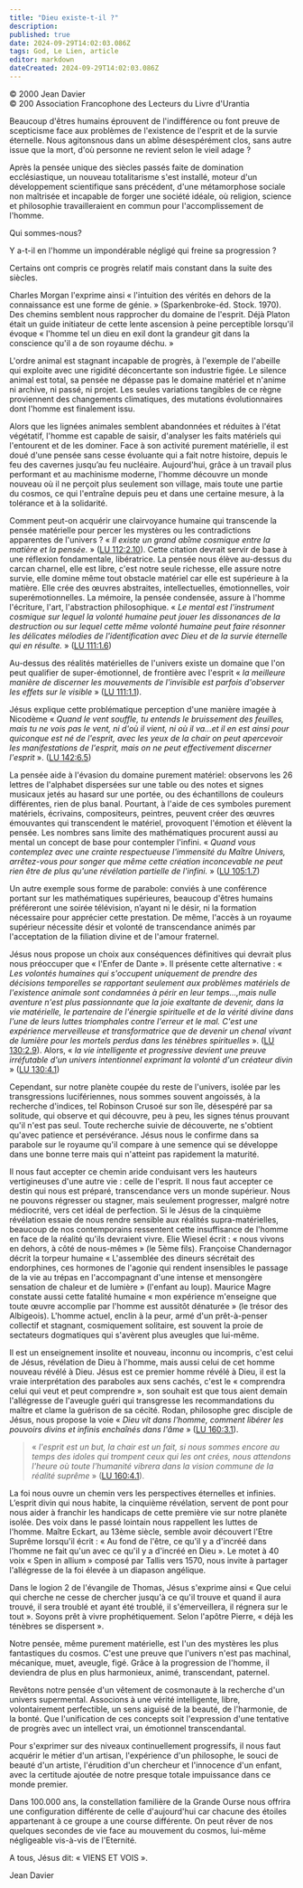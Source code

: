 ```yaml
---
title: "Dieu existe-t-il ?"
description: 
published: true
date: 2024-09-29T14:02:03.086Z
tags: God, Le Lien, article
editor: markdown
dateCreated: 2024-09-29T14:02:03.086Z
---
```


<p class="v-card v-sheet theme--light grey lighten-3 px-2">© 2000 Jean Davier<br>© 200 Association Francophone des Lecteurs du Livre d'Urantia</p>

Beaucoup d'êtres humains éprouvent de l'indifférence ou font preuve de scepticisme face aux problèmes de l'existence de l'esprit et de la survie éternelle. Nous agitonsnous dans un abîme désespérément clos, sans autre issue que la mort, d'où personne ne revient selon le vieil adage ?

Après la pensée unique des siècles passés faite de domination ecclésiastique, un nouveau totalitarisme s'est installé, moteur d'un développement scientifique sans précédent, d'une métamorphose sociale non maîtrisée et incapable de forger une société idéale, où religion, science et philosophie travailleraient en commun pour l'accomplissement de l'homme.

Qui sommes-nous?

Y a-t-il en l'homme un impondérable négligé qui freine sa progression ?

Certains ont compris ce progrès relatif mais constant dans la suite des siècles.

Charles Morgan l'exprime ainsi « l'intuition des vérités en dehors de la connaissance est une forme de génie. » (Sparkenbroke-éd. Stock. 1970). Des chemins semblent nous rapprocher du domaine de l'esprit. Déjà Platon était un guide initiateur de cette lente ascension à peine perceptible lorsqu'il évoque « l'homme tel un dieu en exil dont la grandeur git dans la conscience qu'il a de son royaume déchu. »

L'ordre animal est stagnant incapable de progrès, à l'exemple de l'abeille qui exploite avec une rigidité déconcertante son industrie figée. Le silence animal est total, sa pensée ne dépasse pas le domaine matériel et n'anime ni archive, ni passé, ni projet. Les seules variations tangibles de ce règne proviennent des changements climatiques, des mutations évolutionnaires dont l'homme est finalement issu.

Alors que les lignées animales semblent abandonnées et réduites à l'état végétatif, l'homme est capable de saisir, d'analyser les faits matériels qui l'entourent et de les dominer. Face à son activité purement matérielle, il est doué d'une pensée sans cesse évoluante qui a fait notre histoire, depuis le feu des cavernes jusqu’au feu nucléaire. Aujourd'hui, grâce à un travail plus performant et au machinisme moderne, l'homme découvre un monde nouveau où il ne perçoit plus seulement son village, mais toute une partie du cosmos, ce qui l'entraîne depuis peu et dans une certaine mesure, à la tolérance et à la solidarité.

Comment peut-on acquérir une clairvoyance humaine qui transcende la pensée matérielle pour percer les mystères ou les contradictions apparentes de l'univers ? « _Il existe un grand abîme cosmique entre la matière et la pensée._ » ([LU 112:2.10](/fr/The_Urantia_Book/112#p2_10)). Cette citation devrait servir de base à une réflexion fondamentale, libératrice. La pensée nous élève au-dessus du carcan charnel, elle est libre, c'est notre seule richesse, elle assure notre survie, elle domine même tout obstacle matériel car elle est supérieure à la matière. Elle crée des œuvres abstraites, intellectuelles, émotionnelles, voir superémotionnelles. La mémoire, la pensée condensée, assure à l'homme l'écriture, l'art, l'abstraction philosophique. « _Le mental est l'instrument cosmique sur lequel la volonté humaine peut jouer les dissonances de la destruction ou sur lequel cette même volonté humaine peut faire résonner les délicates mélodies de l'identification avec Dieu et de la survie éternelle qui en résulte._ » ([LU 111:1.6](/fr/The_Urantia_Book/111#p1_6))

Au-dessus des réalités matérielles de l'univers existe un domaine que l'on peut qualifier de super-émotionnel, de frontière avec l'esprit « _la meilleure manière de discerner les mouvements de l'invisible est parfois d'observer les effets sur le visible_ » ([LU 111:1.1](/fr/The_Urantia_Book/111#p1_1)).

Jésus explique cette problématique perception d'une manière imagée à Nicodème « _Quand le vent souffle, tu entends le bruissement des feuilles, mais tu ne vois pas le vent, ni d'où il vient, ni où il va...et il en est ainsi pour quiconque est né de l'esprit, avec les yeux de la chair on peut apercevoir les manifestations de l'esprit, mais on ne peut effectivement discerner l'esprit_ ». ([LU 142:6.5](/fr/The_Urantia_Book/142#p6_5))

La pensée aide à l'évasion du domaine purement matériel: observons les 26 lettres de l'alphabet dispersées sur une table ou des notes et signes musicaux jetés au hasard sur une portée, ou des échantillons de couleurs différentes, rien de plus banal. Pourtant, à l'aide de ces symboles purement matériels, écrivains, compositeurs, peintres, peuvent créer des œuvres émouvantes qui transcendent le matériel, provoquent l'émotion et élèvent la pensée. Les nombres sans limite des mathématiques procurent aussi au mental un concept de base pour contempler l'infini. « _Quand vous contemplez avec une crainte respectueuse l'immensité du Maître Univers, arrêtez-vous pour songer que même cette création inconcevable ne peut rien être de plus qu'une révélation partielle de l'infini._ » ([LU 105:1.7](/fr/The_Urantia_Book/105#p1_7))

Un autre exemple sous forme de parabole: conviés à une conférence portant sur les mathématiques supérieures, beaucoup d'êtres humains préféreront une soirée télévision, n’ayant ni le désir, ni la formation nécessaire pour apprécier cette prestation. De même, l'accès à un royaume supérieur nécessite désir et volonté de transcendance animés par l'acceptation de la filiation divine et de l'amour fraternel.

Jésus nous propose un choix aux conséquences définitives qui devrait plus nous préoccuper que « l'Enfer de Dante ». Il présente cette alternative : « _Les volontés humaines qui s'occupent uniquement de prendre des décisions temporelles se rapportant seulement aux problèmes matériels de l'existence animale sont condamnées à périr en leur temps...,mais nulle aventure n'est plus passionnante que la joie exaltante de devenir, dans la vie matérielle, le partenaire de l'énergie spirituelle et de la vérité divine dans l'une de leurs luttes triomphales contre l'erreur et le mal. C'est une expérience merveilleuse et transformatrice que de devenir un chenal vivant de lumière pour les mortels perdus dans les ténèbres spirituelles_ ». ([LU 130:2.9](/fr/The_Urantia_Book/130#p2_9)). Alors, « _la vie intelligente et progressive devient une preuve irréfutable d'un univers intentionnel exprimant la volonté d'un créateur divin_ » ([LU 130:4.1](/fr/The_Urantia_Book/130#p4_1))

Cependant, sur notre planète coupée du reste de l'univers, isolée par les transgressions lucifériennes, nous sommes souvent angoissés, à la recherche d'indices, tel Robinson Crusoé sur son île, désespéré par sa solitude, qui observe et qui découvre, peu à peu, les signes ténus prouvant qu'il n'est pas seul. Toute recherche suivie de découverte, ne s'obtient qu'avec patience et persévérance. Jésus nous le confirme dans sa parabole sur le royaume qu'il compare à une semence qui se développe dans une bonne terre mais qui n'atteint pas rapidement la maturité.

Il nous faut accepter ce chemin aride conduisant vers les hauteurs vertigineuses d'une autre vie : celle de l'esprit. Il nous faut accepter ce destin qui nous est préparé, transcendance vers un monde supérieur. Nous ne pouvons régresser ou stagner, mais seulement progresser, malgré notre médiocrité, vers cet idéal de perfection. Si le Jésus de la cinquième révélation essaie de nous rendre sensible aux réalités supra-matérielles, beaucoup de nos contemporains ressentent cette insuffisance de l'homme en face de la réalité qu'ils devraient vivre. Elie Wiesel écrit : « nous vivons en dehors, à côté de nous-mêmes » (le 5ème fils). Françoise Chandernagor décrit la torpeur humaine « L'assemblée des dineurs sécrétait des endorphines, ces hormones de l'agonie qui rendent insensibles le passage de la vie au trépas en l'accompagnant d'une intense et mensongère sensation de chaleur et de lumière » (l'enfant au loup). Maurice Magre constate aussi cette fatalité humaine « mon expérience m'enseigne que toute œuvre accomplie par l'homme est aussitôt dénaturée » (le trésor des Albigeois). L'homme actuel, enclin à la peur, armé d'un prêt-à-penser collectif et stagnant, cosmiquement solitaire, est souvent la proie de sectateurs dogmatiques qui s'avèrent plus aveugles que lui-même.

Il est un enseignement insolite et nouveau, inconnu ou incompris, c'est celui de Jésus, révélation de Dieu à l'homme, mais aussi celui de cet homme nouveau révélé à Dieu. Jésus est ce premier homme révélé à Dieu, il est la vraie interprétation des paraboles aux sens cachés, c'est le « comprendra celui qui veut et peut comprendre », son souhait est que tous aient demain l'allégresse de l'aveugle guéri qui transgresse les recommandations du maître et clame la guérison de sa cécité. Rodan, philosophe grec disciple de Jésus, nous propose la voie « _Dieu vit dans l'homme, comment libérer les pouvoirs divins et infinis enchaînés dans l'âme_ » ([LU 160:3.1](/fr/The_Urantia_Book/160#p3_1)).

> « _l'esprit est un but, la chair est un fait, si nous sommes encore au temps des idoles qui trompent ceux qui les ont crées, nous attendons l'heure où toute l'humanité vibrera dans la vision commune de la réalité suprême_ » ([LU 160:4.1](/fr/The_Urantia_Book/160#p4_1)).

La foi nous ouvre un chemin vers les perspectives éternelles et infinies. L’esprit divin qui nous habite, la cinquième révélation, servent de pont pour nous aider à franchir les handicaps de cette première vie sur notre planète isolée. Des voix dans le passé lointain nous rappellent les luttes de l'homme. Maître Eckart, au 13ème siècle, semble avoir découvert l'Etre Suprême lorsqu'il écrit : « Au fond de l'être, ce qu'il y a d'incréé dans l'homme ne fait qu'un avec ce qu'il y a d'incréé en Dieu ». Le motet à 40 voix « Spen in allium » composé par Tallis vers 1570, nous invite à partager l'allégresse de la foi élevée à un diapason angélique.

Dans le logion 2 de l'évangile de Thomas, Jésus s'exprime ainsi « Que celui qui cherche ne cesse de chercher jusqu'à ce qu'il trouve et quand il aura trouvé, il sera troublé et ayant été troublé, il s'émerveillera, il régnera sur le tout ». Soyons prêt à vivre prophétiquement. Selon l'apôtre Pierre, « déjà les ténèbres se dispersent ».

Notre pensée, même purement matérielle, est l'un des mystères les plus fantastiques du cosmos. C'est une preuve que l'univers n'est pas machinal, mécanique, muet, aveugle, figé. Grâce à la progression de l'homme, il deviendra de plus en plus harmonieux, animé, transcendant, paternel.

Revêtons notre pensée d'un vêtement de cosmonaute à la recherche d'un univers supermental. Associons à une vérité intelligente, libre, volontairement perfectible, un sens aiguisé de la beauté, de l'harmonie, de la bonté. Que l'unification de ces concepts soit l'expression d'une tentative de progrès avec un intellect vrai, un émotionnel transcendantal.

Pour s'exprimer sur des niveaux continuellement progressifs, il nous faut acquérir le métier d'un artisan, l'expérience d'un philosophe, le souci de beauté d'un artiste, l'érudition d'un chercheur et l'innocence d'un enfant, avec la certitude ajoutée de notre presque totale impuissance dans ce monde premier.

Dans 100.000 ans, la constellation familière de la Grande Ourse nous offrira une configuration différente de celle d'aujourd'hui car chacune des étoiles appartenant à ce groupe a une course différente. On peut rêver de nos quelques secondes de vie face au mouvement du cosmos, lui-même négligeable vis-à-vis de l'Eternité.

A tous, Jésus dit: « VIENS ET VOIS ».

Jean Davier